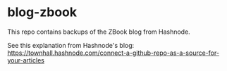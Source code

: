 # blog-zbook

This repo contains backups of the ZBook blog from Hashnode.

See this explanation from Hashnode's blog:
https://townhall.hashnode.com/connect-a-github-repo-as-a-source-for-your-articles
